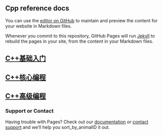 ## Cpp reference docs

You can use the [editor on GitHub](https://github.com/AkideLiu/Cpp/edit/master/docs/index.md) to maintain and preview the content for your website in Markdown files.

Whenever you commit to this repository, GitHub Pages will run [Jekyll](https://jekyllrb.com/) to rebuild the pages in your site, from the content in your Markdown files.

## [C++基础入门](1.C%2B%2B基础/C%2B%2B基础入门)

## [C++核心编程](2.C%2B%2B核心编程/C%2B%2B核心编程)

## [C++高级编程](3.C%2B%2B提高编程/C%2B%2B提高编程)

### Support or Contact

Having trouble with Pages? Check out our [documentation](https://docs.github.com/categories/github-pages-basics/) or [contact support](https://github.com/contact) and we’ll help you sort_by_animalID it out.

